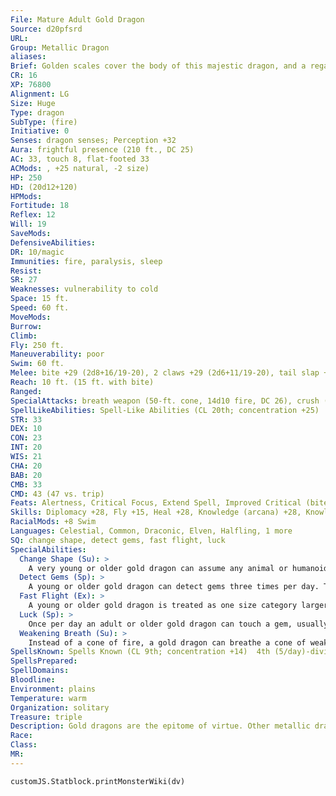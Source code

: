 ```yaml
---
File: Mature Adult Gold Dragon
Source: d20pfsrd
URL: 
Group: Metallic Dragon
aliases: 
Brief: Golden scales cover the body of this majestic dragon, and a regal crest of horns arches backward above wise and piercing eyes.
CR: 16
XP: 76800
Alignment: LG
Size: Huge
Type: dragon
SubType: (fire)
Initiative: 0
Senses: dragon senses; Perception +32
Aura: frightful presence (210 ft., DC 25)
AC: 33, touch 8, flat-footed 33
ACMods: , +25 natural, -2 size)
HP: 250
HD: (20d12+120)
HPMods: 
Fortitude: 18
Reflex: 12
Will: 19
SaveMods: 
DefensiveAbilities: 
DR: 10/magic
Immunities: fire, paralysis, sleep
Resist: 
SR: 27
Weaknesses: vulnerability to cold
Space: 15 ft.
Speed: 60 ft.
MoveMods: 
Burrow: 
Climb: 
Fly: 250 ft.
Maneuverability: poor
Swim: 60 ft.
Melee: bite +29 (2d8+16/19-20), 2 claws +29 (2d6+11/19-20), tail slap +27 (2d6+16), 2 wings +27 (1d8+5)
Reach: 10 ft. (15 ft. with bite)
Ranged: 
SpecialAttacks: breath weapon (50-ft. cone, 14d10 fire, DC 26), crush (2d8+16, DC 26), weakening breath
SpellLikeAbilities: Spell-Like Abilities (CL 20th; concentration +25)  At will-bless, daylight, detect evil
STR: 33
DEX: 10
CON: 23
INT: 20
WIS: 21
CHA: 20
BAB: 20
CMB: 33
CMD: 43 (47 vs. trip)
Feats: Alertness, Critical Focus, Extend Spell, Improved Critical (bite, claw), Iron Will, Multiattack, Power Attack, Stunning Critical, Vital Strike
Skills: Diplomacy +28, Fly +15, Heal +28, Knowledge (arcana) +28, Knowledge (local) +28, Knowledge (nobility) +28, Knowledge (religion) +28, Perception +32, Sense Motive +32, Spellcraft +28, Swim +42
RacialMods: +8 Swim
Languages: Celestial, Common, Draconic, Elven, Halfling, 1 more
SQ: change shape, detect gems, fast flight, luck
SpecialAbilities:
  Change Shape (Su): >
    A very young or older gold dragon can assume any animal or humanoid form three times per day as if using polymorph.
  Detect Gems (Sp): >
    A young or older gold dragon can detect gems three times per day. This functions as locate object, but can only be used to locate gemstones.
  Fast Flight (Ex): >
    A young or older gold dragon is treated as one size category larger when determining his fly speed.
  Luck (Sp): >
    Once per day an adult or older gold dragon can touch a gem, usually one embedded in the dragon's hide, and enspell it to bring good luck. As long as the dragon carries the gem, it and every good creature within a given radius of it (10 ft. per age category) receives a +1 luck bonus on all saving throws. If the dragon gives an enspelled gem to another creature, only that bearer gets the bonus. The effect lasts 1d3 hours plus 3 hours per age category of the dragon. This ability is the equivalent of a 2nd-level spell.
  Weakening Breath (Su): >
    Instead of a cone of fire, a gold dragon can breathe a cone of weakening gas. Creatures within the cone must succeed on a Fortitude save or take 1 point of Strength damage per age category (Will save half).
SpellsKnown: Spells Known (CL 9th; concentration +14)  4th (5/day)-divination, restoration  3rd (7/day)-dispel magic, invisibility purge, prayer  2nd (7/day)-aid, cure moderate wounds, lesser restoration, resist energy  1st (8/day)-alarm, divine favor, mage armor, shield, shield of faith  0 (at will)-detect magic, light, mage hand, mending, open/close, prestidigitation, read magic, stabilize
SpellsPrepared: 
SpellDomains: 
Bloodline: 
Environment: plains
Temperature: warm
Organization: solitary
Treasure: triple
Description: Gold dragons are the epitome of virtue. Other metallic dragons revere their gold cousins as the agents of divine forces and the paragons of dragonkind, and often seek them for advice or aid.
Race: 
Class: 
MR: 
---
```

```dataviewjs
customJS.Statblock.printMonsterWiki(dv)
```
